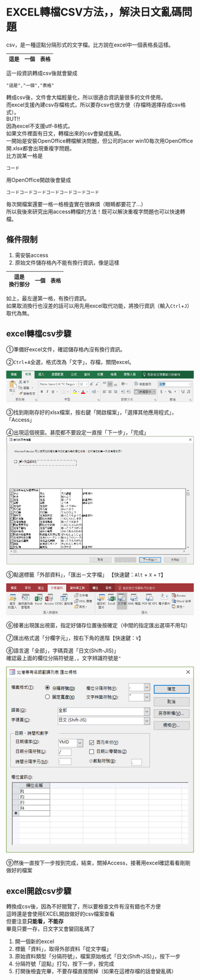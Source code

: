 # EXCEL轉檔CSV方法，，解決日文亂碼問題

csv，是一種逗點分隔形式的文字檔。比方說在excel中一個表格長這樣。

|這是|一個|表格|
|----|---|---|

這一段資訊轉成csv後就會變成

```
"這是","一個","表格"
```

轉成csv後，文件會大幅輕量化，所以很適合資訊量很多的文件使用。  
而excel支援內建csv存檔格式，所以要存csv也很方便（存檔時選擇存成csv格式）。  
BUT!!  
因為excel不支援utf-8格式。  
如果文件裡面有日文，轉檔出來的csv會變成亂碼。  
一開始是安裝OpenOffice轉檔解決問題，但公司的acer win10毎次用OpenOffice開.xlsx都會出現重複字問題。  
比方說某一格是

```
コード
```
用OpenOffice開啟後會變成

```
コードコードコードコードコードコードコード
```

毎次開檔案還要一格一格檢査實在很麻煩（眼睛都要花了…）  
所以我後來研究出用access轉檔的方法！既可以解決重複字問題也可以快速轉檔。

## 條件限制

1. 需安裝access
2. 原始文件儲存格內不能有換行資訊，像是這樣

|這是<br>換行部分|一個|表格|
|----|---|---|

如上，最左邊第一格，有換行資訊。  
如果取消換行也沒差的話可以用先用excel取代功能，將換行資訊（輸入`Ctrl`+`J`）取代為無。

## excel轉檔csv步驟

①準備好excel文件，確認儲存格內沒有換行資訊。

②`Ctrl`+`A`全選，格式改為「文字」，存檔，關閉excel。

![](https://raw.githubusercontent.com/ianchen0419/notes/master/img/EXCEL%E8%BD%89%E6%AA%94CSV%E6%96%B9%E6%B3%95/01.png)

③找到剛剛存好的xlsx檔案，按右鍵「開啟檔案」，「選擇其他應用程式」，「Access」

④出現這個視窗。甚麼都不要設定一直按「下一步」，「完成」
![](https://raw.githubusercontent.com/ianchen0419/notes/master/img/EXCEL%E8%BD%89%E6%AA%94CSV%E6%96%B9%E6%B3%95/02.png)

⑤點選標籤「外部資料」，「匯出－文字檔」 【快速鍵：`Alt` + `X` + `T`】

![](https://raw.githubusercontent.com/ianchen0419/notes/master/img/EXCEL%E8%BD%89%E6%AA%94CSV%E6%96%B9%E6%B3%95/03.png)

⑥接著出現匯出視窗，指定好儲存位置後按確定（中間的指定匯出選項不用勾）

⑦匯出格式選「分欄字元」，按右下角的進階【快速鍵：`V`】

⑧語言選「全部」，字碼頁選「日文(Shift-JIS)」  
確認最上面的欄位分隔符號是`,`，文字辨識符號是`"`

![](https://raw.githubusercontent.com/ianchen0419/notes/master/img/EXCEL%E8%BD%89%E6%AA%94CSV%E6%96%B9%E6%B3%95/04.png)

⑨然後一直按下一步按到完成，結束，關掉Access，接著用excel確認看看剛剛做好的檔案

## excel開啟csv步驟

轉換成csv後，因為不好閱覽了，所以要檢查文件有沒有錯也不方便  
這時還是會使用EXCEL開啟做好的csv檔案查看  
但要注意**只能看，不能存**  
畢竟只要一存，日文字又會變回亂碼了

1. 開一個新的excel
2. 標籤「資料」，取得外部資料「從文字檔」
3. 原始資料類型「分隔符號」，檔案原始格式「日文(Shift-JIS)」，按下一步
4. 分隔符號「逗點」打勾，按下一步，按完成
5. 打開後檢査完畢，不要存檔直接關掉（如果在這裡存檔的話會變亂碼）

